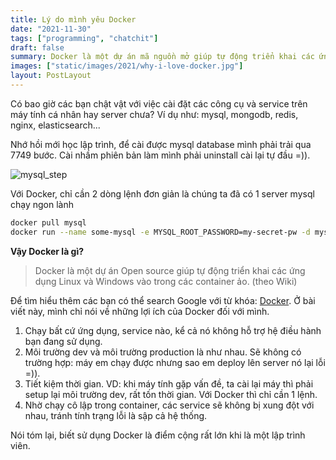 ```yaml
---
title: Lý do mình yêu Docker
date: "2021-11-30"
tags: ["programming", "chatchit"]
draft: false
summary: Docker là một dự án mã nguồn mở giúp tự động triển khai các ứng dụng Linux và Windows vào trong các container ảo hóa.
images: ["static/images/2021/why-i-love-docker.jpg"]
layout: PostLayout
---
```


Có bao giờ các bạn chật vật với việc cài đặt các công cụ và service trên máy tính cá nhân hay server chưa? Ví dụ như: mysql, mongodb, redis, nginx, elasticsearch...

Nhớ hồi mới học lập trình, để cài được mysql database mình phải trải qua 7749 bước. Cài nhầm phiên bản làm mình phải uninstall cài lại tự đầu =)).

![mysql_step](/static/images/2021/mysql_step.png)

Với Docker, chỉ cần 2 dòng lệnh đơn giản là chúng ta đã có 1 server mysql chạy ngon lành

```bash
docker pull mysql
docker run --name some-mysql -e MYSQL_ROOT_PASSWORD=my-secret-pw -d mysql
```

**Vậy Docker là gì?**

> Docker là một dự án Open source giúp tự động triển khai các ứng dụng Linux và Windows vào trong các container ảo. (theo Wiki)

Để tìm hiểu thêm các bạn có thể search Google với từ khóa: [Docker](https://www.google.com/search?q=docker). Ở bài viết này, mình chỉ nói về những lợi ích của Docker đối với mình.

1. Chạy bất cứ ứng dụng, service nào, kể cả nó không hỗ trợ hệ điều hành bạn đang sử dụng.
2. Môi trường dev và môi trường production là như nhau. Sẽ không có trường hợp: máy em chạy được nhưng sao em deploy lên server nó lại lỗi =)).
3. Tiết kiệm thời gian. VD: khi máy tính gặp vấn đề, ta cài lại máy thì phải setup lại môi trường dev, rất tốn thời gian. Với Docker thì chỉ cần 1 lệnh.
4. Nhờ chạy cô lập trong container, các service sẽ không bị xung đột với nhau, tránh tính trạng lỗi là sập cả hệ thống.

Nói tóm lại, biết sử dụng Docker là điểm cộng rất lớn khi là một lập trình viên.
